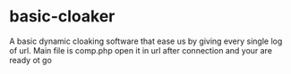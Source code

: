 # basic-cloaker
A basic dynamic cloaking software that ease us by giving every single log of url.
Main file is comp.php open it in url after connection and your are ready ot go

